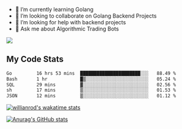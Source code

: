 
- 🌱 I’m currently learning Golang
- 👯 I’m looking to collaborate on Golang Backend Projects
- 🤔 I’m looking for help with backend projects
- 💬 Ask me about Algorithmic Trading Bots

![](https://github-profile-trophy.vercel.app/?username=kevinbarrero)

## My Code Stats

<!--START_SECTION:waka-->

```txt
Go         16 hrs 53 mins  ██████████████████████░░░   88.49 %
Bash       1 hr            █▒░░░░░░░░░░░░░░░░░░░░░░░   05.24 %
SQL        29 mins         ▓░░░░░░░░░░░░░░░░░░░░░░░░   02.56 %
sh         17 mins         ▒░░░░░░░░░░░░░░░░░░░░░░░░   01.53 %
JSON       12 mins         ▒░░░░░░░░░░░░░░░░░░░░░░░░   01.12 %
```

<!--END_SECTION:waka-->

[![willianrod's wakatime stats](https://github-readme-stats.vercel.app/api/wakatime?username=holdandup&layout=compact&theme=react&custom_title=Wakatime%20All%20Time%20Stats&langs_count=8)](https://github.com/anuraghazra/github-readme-stats)

[![Anurag's GitHub stats](https://github-readme-stats.vercel.app/api?username=Kevinbarrero)](https://github.com/anuraghazra/github-readme-stats)




